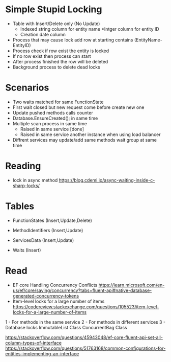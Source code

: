 ﻿# Simple Stupid Locking
* Table with Insert/Delete only (No Update)
	* Indexed string column for entity name
	*Intger column for entity ID
	* Creation date column
* Process that may cause lock add row at starting contains (EntityName-EntityID)
* Process check if row exist the entity is locked
* If no row exist then process can start
* After process finished the row will be deleted
* Background process to delete dead locks

# Scenarios
* Two waits matched for same FunctionState
* First wait closed but new request come before create new one
* Update pushed methods calls counter
* Database.EnsureCreated(); in same time
* Multiple scan process in same time
	* Raised in same service [done]
	* Raised in same service another instance when using load balancer
* Diffrent services may update/add same methods wait group at same time


# Reading
* lock in async method https://blog.cdemi.io/async-waiting-inside-c-sharp-locks/


# Tables
* FunctionStates (Insert,Update,Delete)
* MethodIdentifiers (Insert,Update)
* ServicesData (Insert,Update)

* Waits (Insert)


# Read
* EF core Handling Concurrency Conflicts
	https://learn.microsoft.com/en-us/ef/core/saving/concurrency?tabs=fluent-api#native-database-generated-concurrency-tokens
* Item-level locks for a large number of items
	https://codereview.stackexchange.com/questions/105523/item-level-locks-for-a-large-number-of-items


1 - For methods in the same service
2 - For methods in different services
3 - Database locks
ImmutableList<T> Class
ConcurrentBag<T> Class

https://stackoverflow.com/questions/45943048/ef-core-fluent-api-set-all-column-types-of-interface
https://stackoverflow.com/questions/51763168/common-configurations-for-entities-implementing-an-interface
